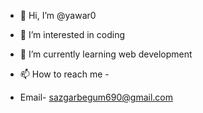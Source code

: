 - 👋 Hi, I’m @yawar0
- 👀 I’m interested in coding
- 🌱 I’m currently learning web development
   
- 📫 How to reach me -
- Email- sazgarbegum690@gmail.com

<!---
yawar0/yawar0 is a ✨ special ✨ repository because its `README.md` (this file) appears on your GitHub profile.
You can click the Preview link to take a look at your changes.
--->
